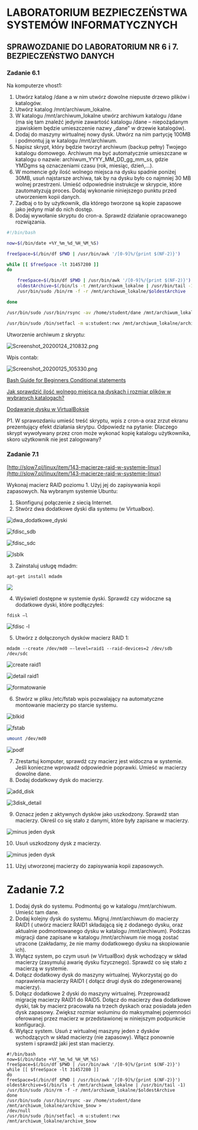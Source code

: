 # LABORATORIUM BEZPIECZEŃSTWA SYSTEMÓW INFORMATYCZNYCH

## SPRAWOZDANIE DO LABORATORIUM NR 6 i 7. BEZPIECZEŃSTWO DANYCH

### Zadanie 6.1

Na komputerze vhost1:
1. Utwórz katalog /dane a w nim utwórz dowolne niepuste drzewo plików i katalogów.
2. Utwórz katalog /mnt/archiwum_lokalne.
3. W katalogu /mnt/archiwum_lokalne utwórz archiwum katalogu /dane (ma się tam znaleźć jedynie zawartość katalogu /dane – niepożądanym zjawiskiem będzie umieszczenie nazwy „dane” w drzewie katalogów).
4. Dodaj do maszyny wirtualnej nowy dysk. Utwórz na nim partycję 100MB i podmontuj ją w katalogu /mnt/archiwum.
5. Napisz skrypt, który będzie tworzył archiwum (backup pełny) Twojego katalogu domowego. Archiwum ma być automatycznie umieszczane w katalogu o nazwie: archiwum_YYYY_MM_DD_gg_mm_ss, gdzie YMDgms są oznaczeniami czasu (rok, miesiąc, dzień,…).
6. W momencie gdy ilość wolnego miejsca na dysku spadnie poniżej 30MB, usuń najstarsze archiwa, tak by na dysku było co najmniej 30 MB wolnej przestrzeni. Umieść odpowiednie instrukcje w skrypcie, które zautomatyzują proces. Dodaj wykonanie niniejszego punktu przed utworzeniem kopii danych.
7. Zadbaj o to by użytkownik, dla którego tworzone są kopie zapasowe jako jedyny miał do nich dostęp.
8. Dodaj wywołanie skryptu do cron-a. Sprawdź działanie opracowanego rozwiązania. 

```bash
#!/bin/bash

now=$(/bin/date +%Y_%m_%d_%H_%M_%S)

freeSpace=$(/bin/df $PWD | /usr/bin/awk '/[0-9]%/{print $(NF-2)}')

while [[ $freeSpace -lt 31457280 ]]
do

    freeSpace=$(/bin/df $PWD | /usr/bin/awk '/[0-9]%/{print $(NF-2)}')
    oldestArchive=$(/bin/ls -t /mnt/archiwum_lokalne | /usr/bin/tail -1)
    /usr/bin/sudo /bin/rm -f -r /mnt/archiwum_lokalne/$oldestArchive

done

/usr/bin/sudo /usr/bin/rsync -av /home/student/dane /mnt/archiwum_lokalne/archive_$now > /dev/null

/usr/bin/sudo /bin/setfacl -m u:student:rwx /mnt/archiwum_lokalne/archive_$now
```

Utworzenie archiwum z skryptu:

![Screenshot_20200124_210832.png](md/BSI/lab/lab6,7/src/Screenshot_20200124_210832.png)

Wpis contab:

![Screenshot_20200125_105330.png](md/BSI/lab/lab6,7/src/Screenshot_20200125_105330.png)

[Bash Guide for Beginners Conditional statements](http://tldp.org/LDP/Bash-Beginners-Guide/html/sect_07_01.html)

[Jak sprawdzić ilość wolnego miejsca na dyskach i rozmiar plików w wybranych katalogach?](http://www.fatclicks.listy.info.pl/df_du.html)

[Dodawanie dysku w VirtualBoksie](https://progmar.net.pl/pl/knowledge-base/virtualbox-adding-removing-disk-drive)

P1. W sprawozdaniu umieść treść skryptu, wpis z cron-a oraz zrzut ekranu prezentujący efekt działania skrytpu. Odpowiedz na pytanie: Dlaczego skrypt wywoływany przez cron może wykonać kopię katalogu użytkownika, skoro użytkownik nie jest zalogowany?


### Zadanie 7.1

[http://slow7.pl/linux/item/143-macierze-raid-w-systemie-linux](http://slow7.pl/linux/item/143-macierze-raid-w-systemie-linux)

Wykonaj macierz RAID poziomu 1. Użyj jej do zapisywania kopii zapasowych. Na wybranym systemie Ubuntu:

1. Skonfiguruj połączenie z siecią Internet.
2. Stwórz dwa dodatkowe dyski dla systemu (w Virtualbox).

![dwa_dodatkowe_dyski](md/BSI/lab/lab6,7/src/dwa_dodatkowe_dyski.png)

![fdisc_sdb](md/BSI/lab/lab6,7/src/fdisc_sdb.png)

![fdisc_sdc](md/BSI/lab/lab6,7/src/fdisc_sdc.png)

![lsblk](md/BSI/lab/lab6,7/src/lsblk.png)

3. Zainstaluj usługę mdadm:

```terminal
apt-get install mdadm
```

![](md/BSI/lab/lab6,7/src/Screenshot_20200125_112801.png)

4. Wyświetl dostępne w systemie dyski. Sprawdź czy widoczne są dodatkowe dyski, które podłączyłeś:

```terminal
fdisk –l
```

![fdisc -l](md/BSI/lab/lab6,7/src/fdisc.png)

5. Utwórz z dołączonych dysków macierz RAID 1:

```terminal
mdadm --create /dev/md0 –-level=raid1 --raid-devices=2 /dev/sdb /dev/sdc
```
![create raid1](md/BSI/lab/lab6,7/src/create_raid1.png)

![detail raid1](md/BSI/lab/lab6,7/src/detail_raid1.png)

![formatowanie](md/BSI/lab/lab6,7/src/formatowanie.png)

6. Stwórz w pliku /etc/fstab wpis pozwalający na automatyczne montowanie macierzy po starcie systemu.

![blkid](md/BSI/lab/lab6,7/src/blkid.png)

![fstab](md/BSI/lab/lab6,7/src/fstab.png)

```bash
umount /dev/md0
```

![podf](md/BSI/lab/lab6,7/src/podf.png)

7. Zrestartuj komputer, sprawdź czy macierz jest widoczna w systemie. Jeśli konieczne wprowadź odpowiednie poprawki. Umieść w macierzy dowolne dane.
8. Dodaj dodatkowy dysk do macierzy.

![add_disk](md/BSI/lab/lab6,7/src/add_disk.png)

![3disk_detail](md/BSI/lab/lab6,7/src/3disk_detail.png)

9. Oznacz jeden z aktywnych dysków jako uszkodzony. Sprawdź stan macierzy. Określ co się stało z danymi, które były zapisane w macierzy.

![minus jeden dysk](md/BSI/lab/lab6,7/src/m1d.png)

10. Usuń uszkodzony dysk z macierzy.

![minus jeden dysk](md/BSI/lab/lab6,7/src/m1dh.png)

11. Użyj utworzonej macierzy do zapisywania kopii zapasowych.

# Zadanie 7.2

1. Dodaj dysk do systemu. Podmontuj go w katalogu /mnt/archiwum. Umieść tam dane.
2. Dodaj kolejny dysk do systemu. Migruj /mnt/archiwum do macierzy RAID1 ( utwórz macierz RAID1 składającą się z dodanego dysku, oraz aktualnie podmontowanego dysku w katalogu /mnt/archiwum). Podczas migracji dane zapisane w katalogu /mnt/archiwum nie mogą zostać utracone (zakładamy, że nie mamy dodatkowego dysku na skopiowanie ich).
3. Wyłącz system, po czym usuń (w VirtualBox) dysk wchodzący w skład macierzy (zasymuluj awarię dysku fizycznego). Sprawdź co się stało z macierzą w systemie.
4. Dołącz dodatkowy dysk do maszyny wirtualnej. Wykorzystaj go do naprawienia macierzy RAID1 ( dołącz drugi dysk do zdegenerowanej macierzy).
5. Dołącz dodatkowe 2 dyski do maszyny wirtualnej. Przeprowadź migrację macierzy RAID1 do RAID5. Dołącz do macierzy dwa dodatkowe dyski, tak by macierz pracowała na trzech dyskach oraz posiadała jeden dysk zapasowy. Zwiększ rozmiar woluminu do maksymalnej pojemności oferowanej przez macierz w przedstawionej w niniejszym podpunkcie konfiguracji.
6. Wyłącz system. Usuń z wirtualnej maszyny jeden z dysków wchodzących w skład macierzy (nie zapasowy). Włącz ponownie system i sprawdź jaki jest stan macierzy.


```
#!/bin/bash
now=$(/bin/date +%Y_%m_%d_%H_%M_%S)
freeSpace=$(/bin/df $PWD | /usr/bin/awk '/[0-9]%/{print $(NF-2)}')
while [[ $freeSpace -lt 31457280 ]]
do
freeSpace=$(/bin/df $PWD | /usr/bin/awk '/[0-9]%/{print $(NF-2)}')
oldestArchive=$(/bin/ls -t /mnt/archiwum_lokalne | /usr/bin/tail -1)
/usr/bin/sudo /bin/rm -f -r /mnt/archiwum_lokalne/$oldestArchive
done
/usr/bin/sudo /usr/bin/rsync -av /home/student/dane /mnt/archiwum_lokalne/archive_$now >
/dev/null
/usr/bin/sudo /bin/setfacl -m u:student:rwx /mnt/archiwum_lokalne/archive_$now
```

